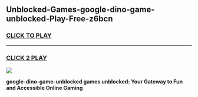 
## Unblocked-Games-google-dino-game-unblocked-Play-Free-z6bcn
<h3>
<a href="https://premium76.site?title=google-dino-game-unblocked&ref=09A">CLICK TO PLAY</a></h3>
<hr>

<h3>
<a href="https://premium76.site?title=google-dino-game-unblocked&ref=09A">CLICK 2 PLAY</a>
  
</h3>

<a href="https://premium76.site?title=google-dino-game-unblocked&ref=09A"><img src="https://clearcache.store/games.png"></a>


**google-dino-game-unblocked games unblocked: Your Gateway to Fun and Accessible Online Gaming**
